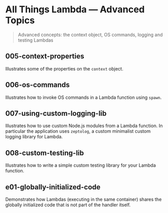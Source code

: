 # All Things Lambda &mdash; Advanced Topics
> Advanced concepts: the context object, OS commands, logging and testing Lambdas

## 005-context-properties
Illustrates some of the properties on the `context` object.

## 006-os-commands
Illustrates how to invoke OS commands in a Lambda function using `spawn`.

## 007-using-custom-logging-lib
Illustrates how to use custom Node.js modules from a Lambda function. In particular the application uses `zeptolog`, a custom minimalist custom logging library for Lambda.

## 008-custom-testing-lib
Illustrates how to write a simple custom testing library for your Lambda function.

## e01-globally-initialized-code
Demonstrates how Lambdas (executing in the same container) shares the globally initialized code that is not part of the handler itself.
